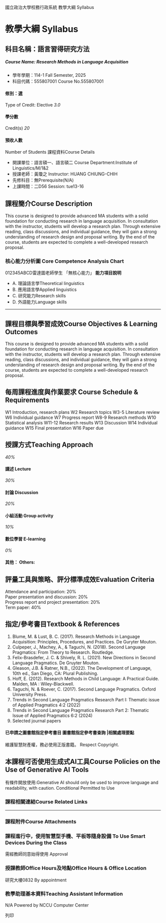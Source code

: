 國立政治大學校務行政系統 教學大綱 Syllabus
# 教學大綱 Syllabus
##  科目名稱：語言習得研究方法 
#####  Course Name: Research Methods in Language Acquisition
  * 學年學期：114-1 Fall Semester, 2025 
  * 科目代碼：555807001 Course No.555807001


#### 修別：選
Type of Credit: Elective 
_3.0_
#### 學分數
Credit(s)
_20_
#### 預收人數
Number of Students
課程資料Course Details
  * 開課單位：語言碩一、語言碩二 Course Department:Institute of Linguistics/M/1&2 
  * 授課老師：黃瓊之 Instructor: HUANG CHIUNG-CHIH 
  * 先修科目：無Prerequisite(N/A)
  * 上課時間：二D56 Session: tue13-16


##  課程簡介Course Description
This course is designed to provide advanced MA students with a solid foundation for conducting research in language acquisition. In consultation with the instructor, students will develop a research plan. Through extensive reading, class discussions, and individual guidance, they will gain a strong understanding of research design and proposal writing. By the end of the course, students are expected to complete a well-developed research proposal.
###  核心能力分析圖 Core Competence Analysis Chart
012345ABCD雷達圖老師學生
「無核心能力」 
**能力項目說明**
  * A. 理論語言學Theoretical linguistics
  * B. 應用語言學Applied linguistics
  * C. 研究能力Research skills
  * D. 外語能力Language skills


* * *
##  課程目標與學習成效Course Objectives & Learning Outcomes 
This course is designed to provide advanced MA students with a solid foundation for conducting research in language acquisition. In consultation with the instructor, students will develop a research plan. Through extensive reading, class discussions, and individual guidance, they will gain a strong understanding of research design and proposal writing. By the end of the course, students are expected to complete a well-developed research proposal.
##  每周課程進度與作業要求 Course Schedule & Requirements
W1 Introduction, research plans
W2 Research topics
W3-5 Literature review
W6 Individual guidance
W7 Progress report
W8-9 Research methods
W10 Statistical analysis
W11-12 Research results
W13 Discussion
W14 Individual guidance
W15 Final presentation
W16 Paper due
##  授課方式Teaching Approach
_40%_
####  講述 Lecture
_30%_
####  討論 Discussion
_20%_
####  小組活動 Group activity
_10%_
####  數位學習 E-learning
_0%_
####  其他： Others:
##  評量工具與策略、評分標準成效Evaluation Criteria
Attendance and participation: 20%  
Paper presentation and discussion: 20%  
Progress report and project presentation: 20%  
Term paper: 40%
##  指定/參考書目Textbook & References
  1. Blume, M. & Lust, B. C. (2017). Research Methods in Language Acquisition: Principles, Procedures, and Practices. De Guryter Mouton.
  2. Culpeper, J., Machey, A., & Taguchi, N. (2018). Second Language Pragmatics: From Theory to Research. Routledge. 
  3. Felix-Brasdefer, J. C. & Shively, R. L. (2021). New Directions in Second Language Pragmatics. De Gruyter Mouton. 
  4. Gleason, J.B. & Ratner, N.B., (2022). The Development of Language, 10th ed., San Diego, CA: Plural Publishing.
  5. Hoff, E. (2012). Research Methods in Child Language: A Practical Guide. Malden, MA : Wiley-Blackwell. 
  6. Taguchi, N. & Roever, C. (2017). Second Language Pragmatics. Oxford University Press. 
  7. Trends in Second Language Pragmatics Research Part I: Thematic issue of Applied Pragmatics 4:2 (2022)
  8. Trends in Second Language Pragmatics Research Part 2: Thematic Issue of Applied Pragmatics 6:2 (2024)
  9. Selected journal papers


####  已申請之圖書館指定參考書目  圖書館指定參考書查詢 |相關處理要點
維護智慧財產權，務必使用正版書籍。 Respect Copyright.
##  本課程可否使用生成式AI工具Course Policies on the Use of Generative AI Tools
有條件開放使用:Generative AI should only be used to improve language and readability, with caution. Conditional Permitted to Use 
###  課程相關連結Course Related Links
* * *
###  課程附件Course Attachments
###  課程進行中，使用智慧型手機、平板等隨身設備 To Use Smart Devices During the Class
需經教師同意始得使用  Approval
###  授課教師Office Hours及地點Office Hours & Office Location
研究大樓0832
By appointment
###  教學助理基本資料Teaching Assistant Information
N/A
Powered by NCCU Computer Center
  
列印

